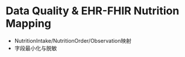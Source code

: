 # Data Quality & EHR-FHIR Nutrition Mapping

- NutritionIntake/NutritionOrder/Observation映射
- 字段最小化与脱敏
